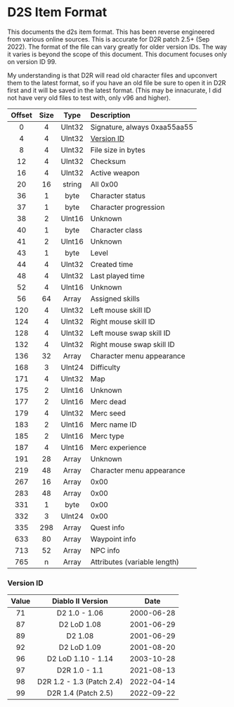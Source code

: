 # D2S Item Format

This documents the d2s item format.  This has been reverse engineered from various online sources.  This is accurate for D2R patch 2.5+ (Sep 2022).  The format of the file can vary greatly for older version IDs.  The way it varies is beyond the scope of this document.  This document focuses only on version ID 99.

My understanding is that D2R will read old character files and upconvert them to the latest format, so if you have an old file be sure to open it in D2R first and it will be saved in the latest format. (This may be innacurate, I did not have very old files to test with, only v96 and higher).

| Offset | Size |  Type  | Description                  |
|:------:|:----:|:------:|:-----------------------------|
| 0      | 4    | UInt32 | Signature, always 0xaa55aa55 |
| 4      | 4    | UInt32 | [Version ID](#version-id)    |
| 8      | 4    | UInt32 | File size in bytes           |
| 12     | 4    | UInt32 | Checksum                     |
| 16     | 4    | UInt32 | Active weapon                |
| 20     | 16   | string | All 0x00                     |
| 36     | 1    | byte   | Character status             |
| 37     | 1    | byte   | Character progression        |
| 38     | 2    | UInt16 | Unknown                      |
| 40     | 1    | byte   | Character class              |
| 41     | 2    | UInt16 | Unknown                      |
| 43     | 1    | byte   | Level                        |
| 44     | 4    | UInt32 | Created time                 |
| 48     | 4    | UInt32 | Last played time             |
| 52     | 4    | UInt16 | Unknown                      |
| 56     | 64   | Array  | Assigned skills              |
| 120    | 4    | UInt32 | Left mouse skill ID          |
| 124    | 4    | UInt32 | Right mouse skill ID         |
| 128    | 4    | UInt32 | Left mouse swap skill ID     |
| 132    | 4    | UInt32 | Right mouse swap skill ID    |
| 136    | 32   | Array  | Character menu appearance    |
| 168    | 3    | UInt24 | Difficulty                   |
| 171    | 4    | UInt32 | Map                          |
| 175    | 2    | UInt16 | Unknown                      |
| 177    | 2    | UInt16 | Merc dead                    |
| 179    | 4    | UInt32 | Merc seed                    |
| 183    | 2    | UInt16 | Merc name ID                 |
| 185    | 2    | UInt16 | Merc type                    |
| 187    | 4    | UInt16 | Merc experience              |
| 191    | 28   | Array  | Unknown                      |
| 219    | 48   | Array  | Character menu appearance    |
| 267    | 16   | Array  | 0x00                         |
| 283    | 48   | Array  | 0x00                         |
| 331    | 1    | byte   | 0x00                         |
| 332    | 3    | UInt24 | 0x00                         |
| 335    | 298  | Array  | Quest info                   |
| 633    | 80   | Array  | Waypoint info                |
| 713    | 52   | Array  | NPC info                     |
| 765    | n    | Array  | Attributes (variable length) |



### Version ID
| Value | Diablo II Version         | Date       |
|:-----:|:-------------------------:|:----------:|
| 71    | D2 1.0 - 1.06             | 2000-06-28 |
| 87    | D2 LoD 1.08               | 2001-06-29 |
| 89    | D2 1.08                   | 2001-06-29 |
| 92    | D2 LoD 1.09               | 2001-08-20 |
| 96    | D2 LoD 1.10 - 1.14        | 2003-10-28 |
| 97    | D2R 1.0 - 1.1             | 2021-08-13 |
| 98    | D2R 1.2 - 1.3 (Patch 2.4) | 2022-04-14 |
| 99    | D2R 1.4 (Patch 2.5)       | 2022-09-22 |

